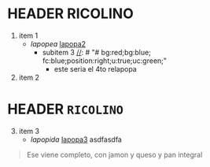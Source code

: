 [//]: # "# bg:black; fc:white;position:center;"
# HEADER RICOLINO
1. item 1
    - *lapopea* [lapopa2]( #header-ricolino )
        - subitem 3
[//]: # "# bg:red;bg:blue; fc:blue;position:right;u:true;uc:green;"
            - este seria el 4to
relapopa
2. item 2
# HEADER `RICOLINO`
3. item 3
    - *lapopida* [lapopa3]( #header-ricolino ) asdfasdfa
> Ese viene completo, con jamon y queso y pan integral